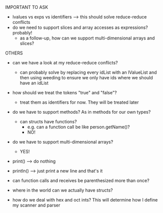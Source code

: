 
IMPORTANT TO ASK

- lvalues vs exps vs identifiers --> this should solve reduce-reduce conflicts
- do we need to support slices and array accesses as expressions? probably!
    - as a follow-up, how can we support multi-dimensional arrays and slices?


OTHERS

- can we have a look at my reduce-reduce conflicts?
    - can probably solve by replacing every idList with an lValueList and then using weeding to ensure we only
    have ids where we should have an idList

- how should we treat the tokens "true" and "false"?
    - treat them as identifiers for now. They will be treated later
- do we have to support methods? As in methods for our own types?
    - can structs have functions?
        - e.g. can a function call be like person.getName()?
        - NO!
- do we have to support multi-dimensional arrays?
    - YES!
- print() --> do nothing
- println() --> just print a new line and that's it


- can function calls and receives be parenthesized more than once?
- where in the world can we actually have structs?
- how do we deal with hex and oct ints? This will determine how I define my scanner and parser
